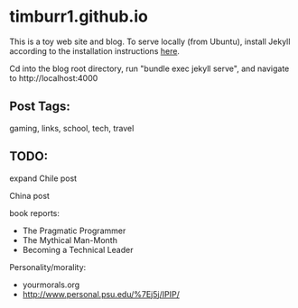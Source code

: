 # timburr1.github.io
This is a toy web site and blog. To serve locally (from Ubuntu), install Jekyll according to the installation instructions [here](https://jekyllrb.com/docs/).  

Cd into the blog root directory, run "bundle exec jekyll serve", and navigate to http://localhost:4000  

## Post Tags:
gaming, links, school, tech, travel  

## TODO:
expand Chile post  

China post  

book reports:  
* The Pragmatic Programmer  
* The Mythical Man-Month  
* Becoming a Technical Leader  

Personality/morality:  
* yourmorals.org
* http://www.personal.psu.edu/%7Ej5j/IPIP/
